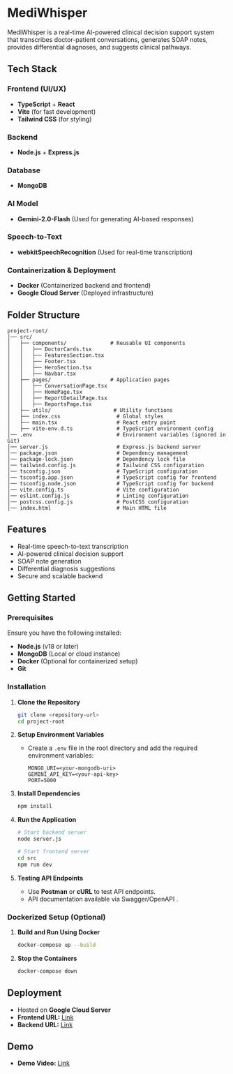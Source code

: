 # MediWhisper

MediWhisper is a real-time AI-powered clinical decision support system that transcribes doctor-patient conversations, generates SOAP notes, provides differential diagnoses, and suggests clinical pathways.

## Tech Stack

### Frontend (UI/UX)
- **TypeScript** + **React**
- **Vite** (for fast development)
- **Tailwind CSS** (for styling)

### Backend
- **Node.js** + **Express.js**

### Database
- **MongoDB**

### AI Model
- **Gemini-2.0-Flash** (Used for generating AI-based responses)

### Speech-to-Text
- **webkitSpeechRecognition** (Used for real-time transcription)

### Containerization & Deployment
- **Docker** (Containerized backend and frontend)
- **Google Cloud Server** (Deployed infrastructure)

## Folder Structure
```
project-root/
│── src/
│   ├── components/              # Reusable UI components
│   │   ├── DoctorCards.tsx
│   │   ├── FeaturesSection.tsx
│   │   ├── Footer.tsx
│   │   ├── HeroSection.tsx
│   │   ├── Navbar.tsx
│   ├── pages/                   # Application pages
│   │   ├── ConversationPage.tsx
│   │   ├── HomePage.tsx
│   │   ├── ReportDetailPage.tsx
│   │   ├── ReportsPage.tsx
│   ├── utils/                    # Utility functions
│   ├── index.css                  # Global styles
│   ├── main.tsx                   # React entry point
│   ├── vite-env.d.ts              # TypeScript environment config
│── .env                           # Environment variables (ignored in Git)
│── server.js                      # Express.js backend server
│── package.json                   # Dependency management
│── package-lock.json              # Dependency lock file
│── tailwind.config.js             # Tailwind CSS configuration
│── tsconfig.json                  # TypeScript configuration
│── tsconfig.app.json              # TypeScript config for frontend
│── tsconfig.node.json             # TypeScript config for backend
│── vite.config.ts                 # Vite configuration
│── eslint.config.js               # Linting configuration
│── postcss.config.js              # PostCSS configuration
│── index.html                     # Main HTML file
```

## Features
- Real-time speech-to-text transcription
- AI-powered clinical decision support
- SOAP note generation
- Differential diagnosis suggestions
- Secure and scalable backend

## Getting Started

### Prerequisites
Ensure you have the following installed:
- **Node.js** (v18 or later)
- **MongoDB** (Local or cloud instance)
- **Docker** (Optional for containerized setup)
- **Git**

### Installation

1. **Clone the Repository**
   ```sh
   git clone <repository-url>
   cd project-root
   ```

2. **Setup Environment Variables**
   - Create a `.env` file in the root directory and add the required environment variables:
     ```env
     MONGO_URI=<your-mongodb-uri>
     GEMINI_API_KEY=<your-api-key>
     PORT=5000
     ```

3. **Install Dependencies**
   ```sh
   npm install
   ```

4. **Run the Application**
   ```sh
   # Start backend server
   node server.js

   # Start frontend server
   cd src
   npm run dev
   ```

5. **Testing API Endpoints**
   - Use **Postman** or **cURL** to test API endpoints.
   - API documentation available via Swagger/OpenAPI .

### Dockerized Setup (Optional)

1. **Build and Run Using Docker**
   ```sh
   docker-compose up --build
   ```

2. **Stop the Containers**
   ```sh
   docker-compose down
   ```

## Deployment
- Hosted on **Google Cloud Server**
- **Frontend URL:** [Link](https://med-whisper-frontend-280871509489.us-central1.run.app)
- **Backend URL:** [Link](https://med-whisper-backend-280871509489.us-central1.run.app)
## Demo
- **Demo Video:** [Link](https://drive.google.com/file/d/1AJa0k4L4KGXBaFphukb21_kGVvsjp59q/view?usp=sharing)
  
  

